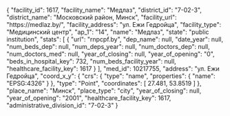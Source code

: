 {
    "facility_id": 1617,
    "facility_name": "Медлаз",
    "district_id": "7-02-3",
    "district_name": "Московский район, Минск",
    "facility_url": "https:\/\/medlaz.by\/",
    "facility_address": "ул. Ежи Гедройца",
    "facility_type": "Медицинский центр",
    "ap_1": "14",
    "name": "Медлаз",
    "state": "public institution",
    "stats": [
        {
            "url": "rnpcpf.by",
            "dep_name": null,
            "date_year": null,
            "num_beds_dep": null,
            "num_deps_year": null,
            "num_doctors_dep": null,
            "num_doctors_med": null,
            "year_of_closing": null,
            "year_of_opening": "0",
            "beds_in_hospital_key": 732,
            "num_beds_facility_year": null,
            "healthcare_facility_key": 1617
        }
    ],
    "med_id": 10217755,
    "address": "ул. Ежи Гедройца",
    "coord_x_y": {
        "crs": {
            "type": "name",
            "properties": {
                "name": "EPSG:4326"
            }
        },
        "type": "Point",
        "coordinates": [
            27.481,
            53.8519
        ]
    },
    "place_name": "Минск",
    "place_type": "city",
    "year_of_closing": null,
    "year_of_opening": "2001",
    "healthcare_facility_key": 1617,
    "administrative_division_id": "7-02-3"
}